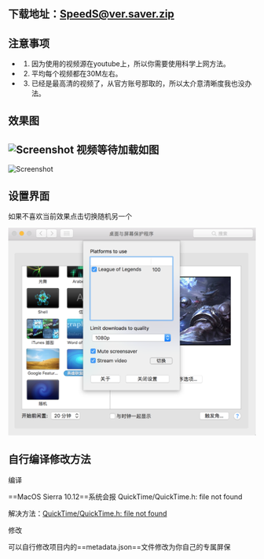 下载地址：**[SpeedS@ver.saver.zip](https://github.com/youusername/SpeedS-ver/releases)**
---


注意事项
----

* 1. 因为使用的视频源在youtube上，所以你需要使用科学上网方法。
* 2. 平均每个视频都在30M左右。
* 3. 已经是最高清的视频了，从官方账号那取的，所以太介意清晰度我也没办法。

效果图
----
![Screenshot](https://github.com/youusername/SpeedS-ver/blob/master/web/222.gif?raw=true)
视频等待加载如图
----

![Screenshot](https://raw.github.com/orta/GamesScreenSaver/master/web/screenshot.png)

设置界面
----
如果不喜欢当前效果点击切换随机另一个

![Screenshot](https://raw.githubusercontent.com/youusername/SpeedS-ver/master/web/setting.png)


自行编译修改方法
----
编译


==MacOS Sierra 10.12==系统会报 QuickTime/QuickTime.h: file not found

解决方法：[QuickTime/QuickTime.h: file not found](https://forum.openframeworks.cc/t/quicktime-quicktime-h-file-not-found/24494)


修改

可以自行修改项目内的==metadata.json==文件修改为你自己的专属屏保


